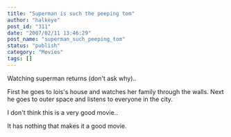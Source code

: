 ```yaml
---
title: "Superman is such the peeping tom"
author: "halkeye"
post_id: "311"
date: "2007/02/11 13:46:29"
post_name: "superman_such_peeping_tom"
status: "publish"
category: "Movies"
tags: []
---
```


Watching superman returns (don't ask why)..

First he goes to lois's house and watches her family through the walls. Next he goes to outer space and listens to everyone in the city.

I don't think this is a very good movie..

It has nothing that makes it a good movie.
